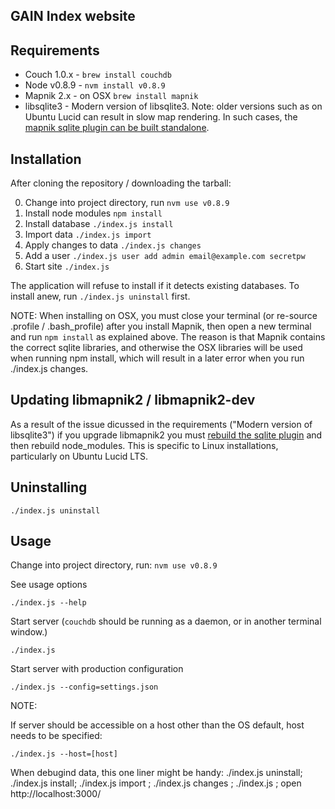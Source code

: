 GAIN Index website
------------------

Requirements
------------

- Couch 1.0.x - `brew install couchdb`
- Node v0.8.9 - `nvm install v0.8.9`
- Mapnik 2.x - on OSX `brew install mapnik`
- libsqlite3 - Modern version of libsqlite3. Note: older versions such as on Ubuntu Lucid can result in slow map rendering. In such cases, the [mapnik sqlite plugin can be built standalone](https://github.com/springmeyer/sqlite3-mapnik).

Installation
------------

After cloning the repository / downloading the tarball:

0. Change into project directory, run `nvm use v0.8.9`
1. Install node modules `npm install`
2. Install database `./index.js install`
3. Import data `./index.js import`
4. Apply changes to data `./index.js changes`
5. Add a user `./index.js user add admin email@example.com secretpw`
6. Start site `./index.js`

The application will refuse to install if it detects existing databases. To
install anew, run `./index.js uninstall` first.

NOTE: When installing on OSX, you must close your terminal (or re-source .profile / .bash_profile) after you install Mapnik, then open a new terminal and run `npm install` as explained above.  The reason is that Mapnik contains the correct sqlite libraries, and otherwise the OSX libraries will be used when running npm install, which will result in a later error when you run ./index.js changes.

Updating libmapnik2 / libmapnik2-dev
------------------------------------

As a result of the issue dicussed in the requirements ("Modern version of libsqlite3") if you upgrade libmapnik2 you must [rebuild the sqlite plugin](https://github.com/springmeyer/sqlite3-mapnik) and then rebuild node_modules.  This is specific to Linux installations, particularly on Ubuntu Lucid LTS.

Uninstalling
------------

    ./index.js uninstall

Usage
-----

Change into project directory, run:
  `nvm use v0.8.9`

See usage options

    ./index.js --help

Start server (`couchdb` should be running as a daemon, or in another terminal window.)

    ./index.js

Start server with production configuration

    ./index.js --config=settings.json

NOTE:

If server should be accessible on a host other than the OS default, host needs
to be specified:

    ./index.js --host=[host]

When debugind data, this one liner might be handy:
    ./index.js uninstall; ./index.js install; ./index.js import ;
./index.js changes ;  ./index.js ; open http://localhost:3000/
